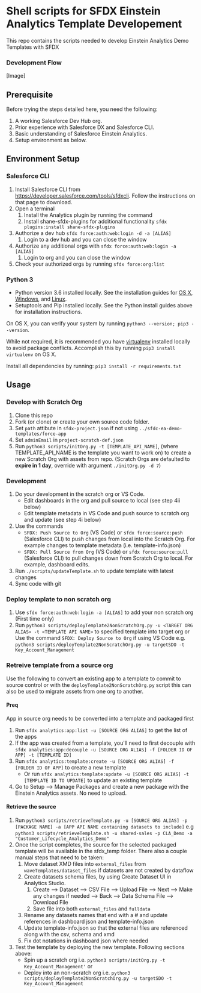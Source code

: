 # Shell scripts for  SFDX Einstein Analytics Template Developement
This repo contains the scripts needed to develop Einstein Analytics Demo Templates with SFDX

### Development Flow
[Image]

## Prerequisite
Before trying the steps detailed here, you need the following:
1. A working Salesforce Dev Hub org.
2. Prior experience with Salesforce DX and Salesforce CLI.
3. Basic understanding of Salesforce Einstein Analytics.
4. Setup environment as below.

## Environment Setup
### Salesforce CLI
1. Install Salesforce CLI from https://developer.salesforce.com/tools/sfdxcli. Follow the instructions on that page to download.
2. Open a terminal
    1. Install the Analytics plugin by running the command ` `
    2. Install shane-sfdx-plugins for additional functionality `sfdx plugins:install shane-sfdx-plugins`
3. Authorize a dev hub `sfdx force:auth:web:login -d -a [ALIAS]`
    1. Login to a dev hub and you can close the window
4. Authorize any additional orgs with `sfdx force:auth:web:login -a [ALIAS]`
    1. Login to org and you can close the window
5. Check your authorized orgs by running `sfdx force:org:list`

### Python 3
* Python version 3.6 installed locally. See the installation guides for 
  [OS X](http://docs.python-guide.org/en/latest/starting/install3/osx/), 
  [Windows](http://docs.python-guide.org/en/latest/starting/install3/win/), and
  [Linux](http://docs.python-guide.org/en/latest/starting/install3/linux/).
* Setuptools and Pip installed locally. See the Python install guides above for 
  installation instructions.

On OS X, you can verify your system by running `python3 --version; pip3 --version`.

While not required, it is recommended you have [virtualenv](https://virtualenv.pypa.io/en/latest/) installed locally to avoid package conflicts. Accomplish this by running  `pip3 install virtualenv` on OS X.

Install all dependencies by running: `pip3 install -r requirements.txt`

## Usage
### Develop with Scratch Org
1. Clone this repo
2. Fork (or clone) or create your own source code folder.
3. Set `path` attibute in `sfdx-project.json` if not using `../sfdc-ea-demo-templates/force-app`
4. Set `adminEmail` in `project-scratch-def.json`
5. Run `python3 scripts/initOrg.py -t [TEMPLATE_API_NAME]`, (where TEMPLATE_API_NAME is the template you want to work on) to create a new Scratch Org with assets from repo. (Scratch Orgs are defaulted to **expire in 1 day**, override with argument `./initOrg.py -d 7`)

### Development
1. Do your development in the scratch org or VS Code.
    * Edit dashboards in the org and pull source to local (see step 4ii below)
    * Edit template metadata in VS Code and push source to scratch org and update (see step 4i below)
2. Use the commands 
    * `SFDX: Push Source to Org` (VS Code) or `sfdx force:source:push` (Salesforce CLI) to push changes from local into the Scratch Org. For example changes to template metadata (i.e. template-info.json)
    * `SFDX: Pull Source from Org` (VS Code) or `sfdx force:source:pull` (Salesforce CLI) to pull changes down from Scratch Org to local. For example, dashboard edits.
3. Run `./scripts/updateTemplate.sh` to update template with latest changes
4. Sync code with git

### Deploy template to non scratch org
1. Use `sfdx force:auth:web:login -a [ALIAS]` to add your non scratch org (First time only)
2. Run `python3 scripts/deployTemplate2NonScratchOrg.py -u <TARGET ORG ALIAS> -t <TEMPLATE API NAME>` to specified template into target org or Use the command `SFDX: Deploy Source to Org` if using VS Code
    e.g. `python3 scripts/deployTemplate2NonScratchOrg.py -u targetSDO -t Key_Account_Management`

### Retreive template from a source org
Use the following to convert an existing app to a template to commit to source control or with the `deployTemplate2NonScratchOrg.py` script this can also be used to migrate assets from one org to another.

#### Preq 
App in source org needs to be converted into a template and packaged first
1. Run `sfdx analytics:app:list -u [SOURCE ORG ALIAS]` to get the list of the apps
2. If the app was created from a template, you'll need to first decouple with `sfdx analytics:app:decouple -u [SOURCE ORG ALIAS] -f [FOLDER ID OF APP] -t [TEMPLATE ID]`
3. Run `sfdx analytics:template:create -u [SOURCE ORG ALIAS] -f [FOLDER ID OF APP]` to create a new template
    * Or run `sfdx analytics:template:update -u [SOURCE ORG ALIAS] -t [TEMPLATE ID TO UPDATE]` to update an existing template
4. Go to Setup --> Manage Packages and create a new package with the Einstein Analytics assets. No need to upload. 

#### Retrieve the source
1. Run `python3 scripts/retrieveTemplate.py -u [SOURCE ORG ALIAS] -p [PACKAGE NAME] -a [APP API NAME containing datasets to include]` e.g `python3 scripts/retrieveTemplate.sh -u shared-sales -p CLA_Demo -a "Customer_Lifecycle_Analytics_Demo"`
2. Once the script completes, the source for the selected packaged template will be available in the sfdx_temp folder. There also a couple manual steps that need to be taken:
    1. Move dataset XMD files into `external_files` from `waveTemplates/dataset_files` if datasets are not created by dataflow
    2. Create datasets schema files, by using Create Dataset UI in Analytics Studio.
        1. Create --> Dataset --> CSV File --> Upload File --> Next --> Make any changes if needed --> Back --> Data Schema File --> Download File
        2. Save file into both `external_files` and `fulldata`
    3. Rename any datasets names that end with a # and update references in dashboard json and template-info.json
    4. Update template-info.json so that the external files are referenced along with the csv, schema and xmd
    5. Fix dot notations in dashboard json where needed
3. Test the template by deploying the new template. Following sections above:
    * Spin up a scratch org i.e. `python3 scripts/initOrg.py -t Key_Account_Management'` or 
    * Deploy into an non-scratch org i.e. `python3 scripts/deployTemplate2NonScratchOrg.py -u targetSDO -t Key_Account_Management`